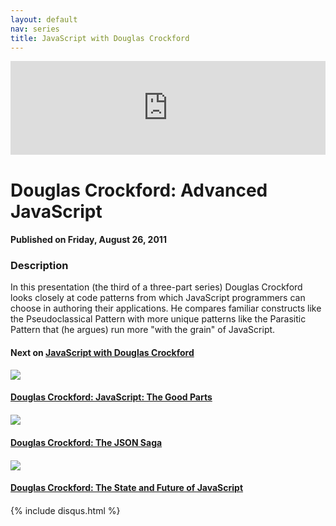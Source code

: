 ```yaml
---
layout: default
nav: series
title: JavaScript with Douglas Crockford
---
```


<div class="container">
    <div class="row mt grid">
        <div class="mt"></div>
        <div class="row" style="margin-bottom: 20px;">
            <div class="col-sm-push-1 col-sm-10 col-md-push-2 col-md-8">
                <div class="video-container">
                    <iframe width="100%" src="https://www.youtube.com/embed/DwYPG6vreJg" frameborder="0" allowfullscreen></iframe>
                </div>
            </div>
            <div class="clearfix"></div>
            <div class="col-md-8">
                <h1>Douglas Crockford: Advanced JavaScript</h1>
                <h4>Published on Friday, August 26, 2011</h4>
                <h3>Description</h3>
                <p>In this presentation (the third of a three-part series) Douglas Crockford looks closely at code patterns from which JavaScript programmers can choose in authoring their applications. He compares familiar constructs like the Pseudoclassical Pattern with more unique patterns like the Parasitic Pattern that (he argues) run more "with the grain" of JavaScript.</p>
            </div>
            <div class="col-md-4">
                <h4>Next on <a href="/series/javascript-with-douglas-crockford">JavaScript with Douglas Crockford</a></h4><div class="row" style="margin-bottom: 20px">
            <div class="col-md-6">
                <a href="/series/javascript-with-douglas-crockford/douglas-crockford-javascript-the-good-parts">
                    <img src="/img/blank.gif" data-echo="https://i.ytimg.com/vi/_DKkVvOt6dk/hqdefault.jpg" class="img-responsive" />
                </a>
            </div>
            <div class="col-md-6">
                <h4>
                    <a href="/series/javascript-with-douglas-crockford/douglas-crockford-javascript-the-good-parts">Douglas Crockford: JavaScript: The Good Parts</a>
                </h4>
            </div>
        </div><div class="row" style="margin-bottom: 20px">
            <div class="col-md-6">
                <a href="/series/javascript-with-douglas-crockford/douglas-crockford-the-json-saga">
                    <img src="/img/blank.gif" data-echo="https://i.ytimg.com/vi/-C-JoyNuQJs/hqdefault.jpg" class="img-responsive" />
                </a>
            </div>
            <div class="col-md-6">
                <h4>
                    <a href="/series/javascript-with-douglas-crockford/douglas-crockford-the-json-saga">Douglas Crockford: The JSON Saga</a>
                </h4>
            </div>
        </div><div class="row" style="margin-bottom: 20px">
            <div class="col-md-6">
                <a href="/series/javascript-with-douglas-crockford/douglas-crockford-the-state-and-future-of-javascript">
                    <img src="/img/blank.gif" data-echo="https://i.ytimg.com/vi/V1_Y-KVhZ9Q/hqdefault.jpg" class="img-responsive" />
                </a>
            </div>
            <div class="col-md-6">
                <h4>
                    <a href="/series/javascript-with-douglas-crockford/douglas-crockford-the-state-and-future-of-javascript">Douglas Crockford: The State and Future of JavaScript</a>
                </h4>
            </div>
        </div>
            </div>
            <div class="col-md-8">
                {% include disqus.html %}
            </div>
        </div>
    </div>
    <div class="row mt grid"></div>
</div>
